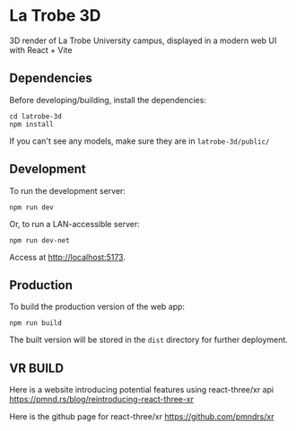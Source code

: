 # La Trobe 3D

3D render of La Trobe University campus, displayed in a modern web UI with React + Vite

## Dependencies
Before developing/building, install the dependencies:
```
cd latrobe-3d
npm install
```
If you can't see any models, make sure they are in `latrobe-3d/public/`

## Development
To run the development server:
```
npm run dev
```
Or, to run a LAN-accessible server:
```
npm run dev-net
```
Access at [http://localhost:5173](http://localhost:5173).

## Production
To build the production version of the web app:
```
npm run build
```

The built version will be stored in the `dist` directory for further deployment.

## VR BUILD

Here is a website introducing potential features using react-three/xr api
https://pmnd.rs/blog/reintroducing-react-three-xr

Here is the github page for react-three/xr
https://github.com/pmndrs/xr

